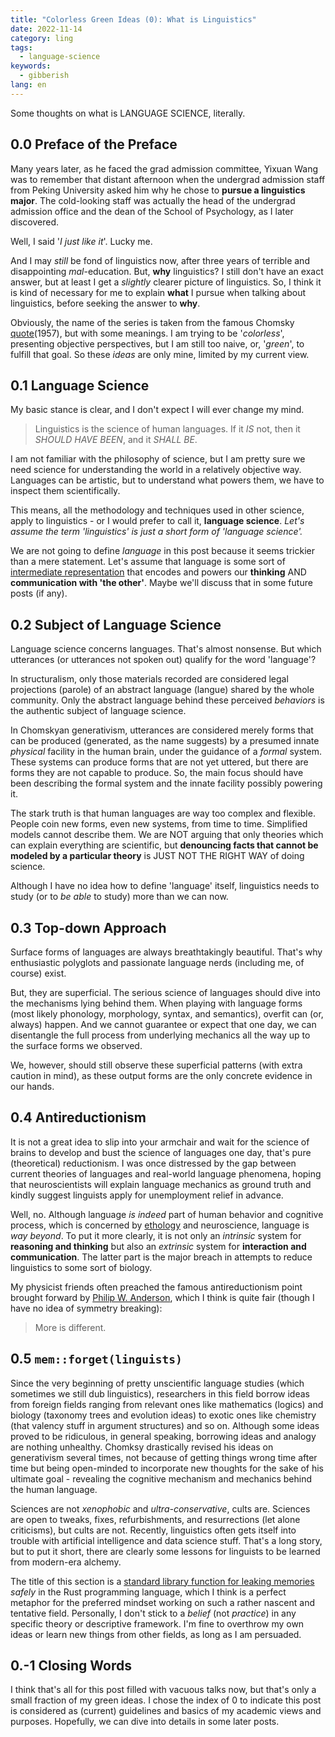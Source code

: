 ```yaml
---
title: "Colorless Green Ideas (0): What is Linguistics"
date: 2022-11-14
category: ling
tags:
  - language-science
keywords:
  - gibberish
lang: en
---
```


Some thoughts on what is LANGUAGE SCIENCE, literally.

<!-- more -->

## 0.0 Preface of the Preface

Many years later, as he faced the grad admission committee, Yixuan Wang was to remember that distant afternoon when the undergrad admission staff from Peking University asked him why he chose to **pursue a linguistics major**. The cold-looking staff was actually the head of the undergrad admission office and the dean of the School of Psychology, as I later discovered.

Well, I said '*I just like it*'. Lucky me.

And I may *still* be fond of linguistics now, after three years of terrible and disappointing *mal*-education. But, **why** linguistics? I still don't have an exact answer, but at least I get a *slightly* clearer picture of linguistics. So, I think it is kind of necessary for me to explain **what** I pursue when talking about linguistics, before seeking the answer to **why**.

Obviously, the name of the series is taken from the famous Chomsky [quote](https://en.wikipedia.org/wiki/Colorless_green_ideas_sleep_furiously)(1957), but with some meanings. I am trying to be '*colorless*', presenting objective perspectives, but I am still too naive, or, '*green*', to fulfill that goal. So these *ideas* are only mine, limited by my current view.

## 0.1 Language Science

My basic stance is clear, and I don't expect I will ever change my mind.

> Linguistics is the science of human languages. If it *IS* not, then it *SHOULD HAVE BEEN*, and it *SHALL BE*.

I am not familiar with the philosophy of science, but I am pretty sure we need science for understanding the world in a relatively objective way. Languages can be artistic, but to understand what powers them, we have to inspect them scientifically. 

This means, all the methodology and techniques used in other science, apply to linguistics - or I would prefer to call it, **language science**. *Let's assume the term 'linguistics' is just a short form of 'language science'.*

We are not going to define *language* in this post because it seems trickier than a mere statement. Let's assume that language is some sort of [intermediate representation](https://en.wikipedia.org/wiki/Intermediate_representation) that encodes and powers our **thinking** AND **communication with 'the other'**. Maybe we'll discuss that in some future posts (if any).

## 0.2 Subject of Language Science

Language science concerns languages. That's almost nonsense. But which utterances (or utterances not spoken out) qualify for the word 'language'? 

In structuralism, only those materials recorded are considered legal projections (parole) of an abstract language (langue) shared by the whole community. Only the abstract language behind these perceived *behaviors* is the authentic subject of language science.

In Chomskyan generativism, utterances are considered merely forms that can be produced (generated, as the name suggests) by a presumed innate *physical* facility in the human brain, under the guidance of a *formal* system. These systems can produce forms that are not yet uttered, but there are forms they are not capable to produce. So, the main focus should have been describing the formal system and the innate facility possibly powering it. 

The stark truth is that human languages are way too complex and flexible. People coin new forms, even new systems, from time to time. Simplified models cannot describe them. We are NOT arguing that only theories which can explain everything are scientific, but **denouncing facts that cannot be modeled by a particular theory** is JUST NOT THE RIGHT WAY of doing science. 

Although I have no idea how to define 'language' itself, linguistics needs to study (or to *be able* to study) more than we can now. 

## 0.3 Top-down Approach

Surface forms of languages are always breathtakingly beautiful. That's why enthusiastic polyglots and passionate language nerds (including me, of course) exist.

But, they are superficial. The serious science of languages should dive into the mechanisms lying behind them. When playing with language forms (most likely phonology, morphology, syntax, and semantics), overfit can (or, always) happen. And we cannot guarantee or expect that one day, we can disentangle the full process from underlying mechanics all the way up to the surface forms we observed. 

We, however, should still observe these superficial patterns (with extra caution in mind), as these output forms are the only concrete evidence in our hands.

## 0.4 Antireductionism

It is not a great idea to slip into your armchair and wait for the science of brains to develop and bust the science of languages one day, that's pure (theoretical) reductionism. I was once distressed by the gap between current theories of languages and real-world language phenomena, hoping that neuroscientists will explain language mechanics as ground truth and kindly suggest linguists apply for unemployment relief in advance. 

Well, no. Although language *is indeed* part of human behavior and cognitive process, which is concerned by [ethology](https://en.wikipedia.org/wiki/Ethology) and neuroscience, language is *way beyond*. To put it more clearly, it is not only an *intrinsic* system for **reasoning and thinking** but also an *extrinsic* system for **interaction and communication**. The latter part is the major breach in attempts to reduce linguistics to some sort of biology.

My physicist friends often preached the famous antireductionism point brought forward by [Philip W. Anderson](https://en.wikipedia.org/wiki/Philip_W._Anderson), which I think is quite fair (though I have no idea of symmetry breaking):

> More is different.

## 0.5 `mem::forget(linguists)`

Since the very beginning of pretty unscientific language studies (which sometimes we still dub linguistics), researchers in this field borrow ideas from foreign fields ranging from relevant ones like mathematics (logics) and biology (taxonomy trees and evolution ideas) to exotic ones like chemistry (that valency stuff in argument structures) and so on. Although some ideas proved to be ridiculous, in general speaking, borrowing ideas and analogy are nothing unhealthy. Chomksy drastically revised his ideas on generativism several times, not because of getting things wrong time after time but being open-minded to incorporate new thoughts for the sake of his ultimate goal - revealing the cognitive mechanism and mechanics behind the human language. 

Sciences are not *xenophobic* and *ultra-conservative*, cults are. Sciences are open to tweaks, fixes, refurbishments, and resurrections (let alone criticisms), but cults are not. Recently, linguistics often gets itself into trouble with artificial intelligence and data science stuff. That's a long story, but to put it short, there are clearly some lessons for linguists to be learned from modern-era alchemy.

The title of this section is a [standard library function for leaking memories](https://doc.rust-lang.org/std/mem/fn.forget.html) *safely* in the Rust programming language, which I think is a perfect metaphor for the preferred mindset working on such a rather nascent and tentative field. Personally, I don't stick to a *belief* (not *practice*) in any specific theory or descriptive framework. I'm fine to overthrow my own ideas or learn new things from other fields, as long as I am persuaded.

## 0.-1 Closing Words

I think that's all for this post filled with vacuous talks now, but that's only a small fraction of my green ideas. I chose the index of 0 to indicate this post is considered as (current) guidelines and basics of my academic views and purposes. Hopefully, we can dive into details in some later posts.
